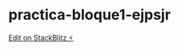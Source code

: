 # practica-bloque1-ejpsjr

[Edit on StackBlitz ⚡️](https://stackblitz.com/edit/practica-bloque1-ejpsjr)